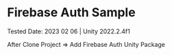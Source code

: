 # Firebase Auth Sample 
 Tested Date: 2023 02 06 | Unity 2022.2.4f1
 
 After Clone Project => Add Firebase Auth Unity Package
